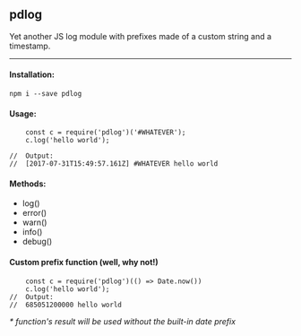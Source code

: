 ## pdlog

Yet another JS log module with prefixes made of a custom string and a timestamp.

---

#### Installation:
`npm i --save pdlog`

#### Usage:
```
	const c = require('pdlog')('#WHATEVER');
	c.log('hello world');

//	Output:
//	[2017-07-31T15:49:57.161Z] #WHATEVER hello world
```

#### Methods:
- log()
- error()
- warn()
- info()
- debug()

#### Custom prefix function (well, why not!)
```
	const c = require('pdlog')(() => Date.now())
	c.log('hello world');
//	Output:
//	685051200000 hello world
```
_* function's result will be used without the built-in date prefix_
